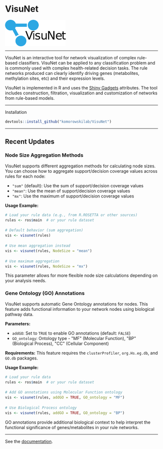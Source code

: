 # VisuNet

<img src="images/VIsuNet_logo2.png" width=200; align="middle">



*** 
VisuNet is an interactive tool for network visualization of complex rule-based classifiers. VisuNet can be applied to any classification problem and is commonly used with complex health-related decision tasks. The rule networks produced can clearly identify driving genes (metabolites, methylation sites, etc) and their expression levels. 

VisuNet is implemented in R and uses the  [Shiny Gadgets](https://shiny.rstudio.com/articles/gadgets.html) attributes. The tool includes construction, filtration, visualization and customization of networks from rule-based models.

***
Installation
```R
devtools::install_github("komorowskilab/VisuNet")
```

***
## Recent Updates

### Node Size Aggregation Methods

VisuNet supports different aggregation methods for calculating node sizes. You can choose how to aggregate support/decision coverage values across rules for each node:

- `"sum"` (default): Use the sum of support/decision coverage values
- `"mean"`: Use the mean of support/decision coverage values
- `"mx"`: Use the maximum of support/decision coverage values

**Usage Example:**
```R
# Load your rule data (e.g., from R.ROSETTA or other sources)
rules <- ros$main  # or your rule dataset

# Default behavior (sum aggregation)
vis <- visunet(rules)

# Use mean aggregation instead
vis <- visunet(rules, NodeSize = "mean")

# Use maximum aggregation
vis <- visunet(rules, NodeSize = "mx")
```

This parameter allows for more flexible node size calculations depending on your analysis needs.

### Gene Ontology (GO) Annotations

VisuNet supports automatic Gene Ontology annotations for nodes. This feature adds functional information to your network nodes using biological pathway data.

**Parameters:**
- `addGO`: Set to `TRUE` to enable GO annotations (default: `FALSE`)
- `GO_ontology`: Ontology type - "MF" (Molecular Function), "BP" (Biological Process), "CC" (Cellular Component)

**Requirements:** This feature requires the `clusterProfiler`, `org.Hs.eg.db`, and `GO.db` packages.

**Usage Example:**
```R
# Load your rule data
rules <- ros$main  # or your rule dataset

# Add GO annotations using Molecular Function ontology
vis <- visunet(rules, addGO = TRUE, GO_ontology = "MF")

# Use Biological Process ontology
vis <- visunet(rules, addGO = TRUE, GO_ontology = "BP")
```

GO annotations provide additional biological context to help interpret the functional significance of genes/metabolites in your rule networks.

***
See the [documentation](https://komorowskilab.github.io/VisuNet/).
